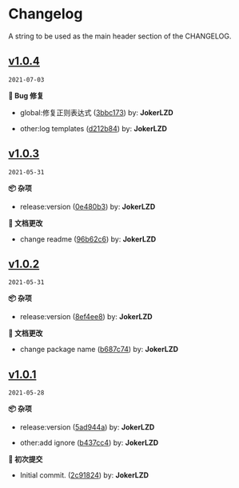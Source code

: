 # Changelog

A string to be used as the main header section of the CHANGELOG.
## [v1.0.4](https://github.com/JokerLZD/release-it-custom-changelog/compare/v1.0.3...v1.0.4)

`2021-07-03`


**🐛 Bug 修复**

-  global:修复正则表达式
  ([3bbc173](https://github.com/JokerLZD/release-it-custom-changelog/commit/3bbc1731ce5807acccbbd1df25d4bcf883f5b498))
    by: **JokerLZD**

-  other:log templates
  ([d212b84](https://github.com/JokerLZD/release-it-custom-changelog/commit/d212b840d04b96029393a6288a0934cd908fcab3))
    by: **JokerLZD**




## [v1.0.3](https://github.com/JokerLZD/release-it-custom-changelog/compare/v1.0.3...v1.0.4)

`2021-05-31`


**📦 杂项**

-  release:version
  ([0e480b3](https://github.com/JokerLZD/release-it-custom-changelog/commit/0e480b3f807719c15eac4d43d046d32cc31df932))
    by: **JokerLZD**


**📝 文档更改**

- change readme
  ([96b62c6](https://github.com/JokerLZD/release-it-custom-changelog/commit/96b62c661eaa95d5dc1e32e37f831173a07d86f7))
    by: **JokerLZD**




## [v1.0.2](https://github.com/JokerLZD/release-it-custom-changelog/compare/v1.0.3...v1.0.4)

`2021-05-31`


**📦 杂项**

-  release:version
  ([8ef4ee8](https://github.com/JokerLZD/release-it-custom-changelog/commit/8ef4ee824334ff121bf4e93cadd74620bb6a2adc))
    by: **JokerLZD**


**📝 文档更改**

- change package name
  ([b687c74](https://github.com/JokerLZD/release-it-custom-changelog/commit/b687c7463184c5c18e570a929a2df240e6c193fa))
    by: **JokerLZD**




## [v1.0.1](https://github.com/JokerLZD/release-it-custom-changelog/compare/v1.0.3...v1.0.4)

`2021-05-28`


**📦 杂项**

-  release:version
  ([5ad944a](https://github.com/JokerLZD/release-it-custom-changelog/commit/5ad944a33f6d343f1c1259125db3e2cc8c83030e))
    by: **JokerLZD**

-  other:add ignore
  ([b437cc4](https://github.com/JokerLZD/release-it-custom-changelog/commit/b437cc442c8dc50045f33a04f6e438ca155b91f5))
    by: **JokerLZD**


**🎉 初次提交**

- Initial commit.
  ([2c91824](https://github.com/JokerLZD/release-it-custom-changelog/commit/2c91824083ebd799e807210137e1fad3eb43f710))
    by: **JokerLZD**

